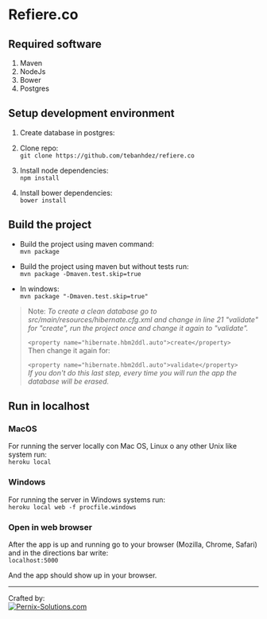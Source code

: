 Refiere.co
===================

Required software
-------------
 1. Maven
 2. NodeJs
 3. Bower
 4. Postgres

Setup development environment
-------------

 1. Create database in postgres:

 2. Clone repo:  
 `git clone https://github.com/tebanhdez/refiere.co`
  
 3. Install node dependencies:  
`npm install`

 4. Install bower dependencies:  
`bower install`

Build the project
-------------

 - Build the project using maven command:  
`mvn package`

 - Build the project using maven but without tests run:   
`mvn package -Dmaven.test.skip=true`

- In windows:   
`mvn package "-Dmaven.test.skip=true"`

> Note: *To create a clean database go to
> src/main/resources/hibernate.cfg.xml and change in line 21 "validate"
> for "create", run the project once and change it again to "validate".*  
> 
> `<property name="hibernate.hbm2ddl.auto">create</property>`  
Then change it again for:
> 
> `<property name="hibernate.hbm2ddl.auto">validate</property>`  
> *If you don't do this last step, every time you will run the app the database will be erased.*


Run in localhost
-------------------

### MacOS 
For running the server locally con Mac OS, Linux o any other Unix like system run:  
`heroku local`


### Windows  
For running the server in Windows systems run:    
`heroku local web -f procfile.windows`

### Open in web browser  
After the app is up and running go to your browser (Mozilla, Chrome, Safari) and in the directions bar write:    
`localhost:5000`  

And the app should show up in your browser.


----------
Crafted by:  
[![Pernix-Solutions.com](http://pernix.cr/static/images/pernix-logo.svg)
](http://Pernix-Solutions.com)